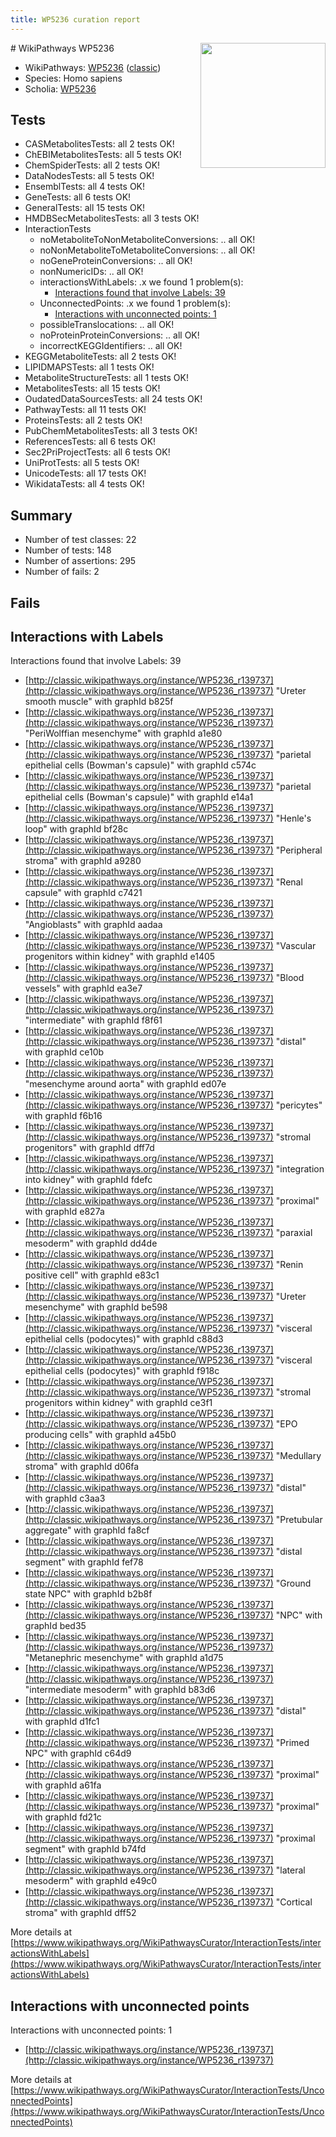 ```yaml
---
title: WP5236 curation report
---
```


<img style="float: right; width: 200px" src="https://upload.wikimedia.org/wikipedia/commons/thumb/8/83/Wplogo_with_text_500.png/640px-Wplogo_with_text_500.png" />
# WikiPathways WP5236

* WikiPathways: [WP5236](https://wikipathways.org/pathways/WP5236) ([classic](https://classic.wikipathways.org/instance/WP5236))
* Species: Homo sapiens
* Scholia: [WP5236](https://scholia.toolforge.org/wikipathways/WP5236)
## Tests
* CASMetabolitesTests: all 2 tests OK!
* ChEBIMetabolitesTests: all 5 tests OK!
* ChemSpiderTests: all 2 tests OK!
* DataNodesTests: all 5 tests OK!
* EnsemblTests: all 4 tests OK!
* GeneTests: all 6 tests OK!
* GeneralTests: all 15 tests OK!
* HMDBSecMetabolitesTests: all 3 tests OK!
* InteractionTests
    * noMetaboliteToNonMetaboliteConversions: .. all OK!
    * noNonMetaboliteToMetaboliteConversions: .. all OK!
    * noGeneProteinConversions: .. all OK!
    * nonNumericIDs: .. all OK!
    * interactionsWithLabels: .x we found 1 problem(s):
        * [Interactions found that involve Labels: 39](#fe97a8ff)
    * UnconnectedPoints: .x we found 1 problem(s):
        * [Interactions with unconnected points: 1](#35a61ad9)
    * possibleTranslocations: .. all OK!
    * noProteinProteinConversions: .. all OK!
    * incorrectKEGGIdentifiers: .. all OK!
* KEGGMetaboliteTests: all 2 tests OK!
* LIPIDMAPSTests: all 1 tests OK!
* MetaboliteStructureTests: all 1 tests OK!
* MetabolitesTests: all 15 tests OK!
* OudatedDataSourcesTests: all 24 tests OK!
* PathwayTests: all 11 tests OK!
* ProteinsTests: all 2 tests OK!
* PubChemMetabolitesTests: all 3 tests OK!
* ReferencesTests: all 6 tests OK!
* Sec2PriProjectTests: all 6 tests OK!
* UniProtTests: all 5 tests OK!
* UnicodeTests: all 17 tests OK!
* WikidataTests: all 4 tests OK!


## Summary

* Number of test classes: 22
* Number of tests: 148
* Number of assertions: 295
* Number of fails: 2

## Fails

<a name="fe97a8ff" />

## Interactions with Labels

Interactions found that involve Labels: 39

* [http://classic.wikipathways.org/instance/WP5236_r139737](http://classic.wikipathways.org/instance/WP5236_r139737) "Ureter
smooth muscle" with graphId b825f
* [http://classic.wikipathways.org/instance/WP5236_r139737](http://classic.wikipathways.org/instance/WP5236_r139737) "PeriWolffian
mesenchyme" with graphId a1e80
* [http://classic.wikipathways.org/instance/WP5236_r139737](http://classic.wikipathways.org/instance/WP5236_r139737) "parietal
epithelial cells
(Bowman's capsule)" with graphId c574c
* [http://classic.wikipathways.org/instance/WP5236_r139737](http://classic.wikipathways.org/instance/WP5236_r139737) "parietal
epithelial cells
(Bowman's capsule)" with graphId e14a1
* [http://classic.wikipathways.org/instance/WP5236_r139737](http://classic.wikipathways.org/instance/WP5236_r139737) "Henle's loop" with graphId bf28c
* [http://classic.wikipathways.org/instance/WP5236_r139737](http://classic.wikipathways.org/instance/WP5236_r139737) "Peripheral stroma" with graphId a9280
* [http://classic.wikipathways.org/instance/WP5236_r139737](http://classic.wikipathways.org/instance/WP5236_r139737) "Renal capsule" with graphId c7421
* [http://classic.wikipathways.org/instance/WP5236_r139737](http://classic.wikipathways.org/instance/WP5236_r139737) "Angioblasts" with graphId aadaa
* [http://classic.wikipathways.org/instance/WP5236_r139737](http://classic.wikipathways.org/instance/WP5236_r139737) "Vascular progenitors
within kidney" with graphId e1405
* [http://classic.wikipathways.org/instance/WP5236_r139737](http://classic.wikipathways.org/instance/WP5236_r139737) "Blood vessels" with graphId ea3e7
* [http://classic.wikipathways.org/instance/WP5236_r139737](http://classic.wikipathways.org/instance/WP5236_r139737) "intermediate" with graphId f8f61
* [http://classic.wikipathways.org/instance/WP5236_r139737](http://classic.wikipathways.org/instance/WP5236_r139737) "distal" with graphId ce10b
* [http://classic.wikipathways.org/instance/WP5236_r139737](http://classic.wikipathways.org/instance/WP5236_r139737) "mesenchyme
around aorta" with graphId ed07e
* [http://classic.wikipathways.org/instance/WP5236_r139737](http://classic.wikipathways.org/instance/WP5236_r139737) "pericytes" with graphId f6b16
* [http://classic.wikipathways.org/instance/WP5236_r139737](http://classic.wikipathways.org/instance/WP5236_r139737) "stromal
progenitors" with graphId dff7d
* [http://classic.wikipathways.org/instance/WP5236_r139737](http://classic.wikipathways.org/instance/WP5236_r139737) "integration 
into kidney" with graphId fdefc
* [http://classic.wikipathways.org/instance/WP5236_r139737](http://classic.wikipathways.org/instance/WP5236_r139737) "proximal" with graphId e827a
* [http://classic.wikipathways.org/instance/WP5236_r139737](http://classic.wikipathways.org/instance/WP5236_r139737) "paraxial
mesoderm" with graphId dd4de
* [http://classic.wikipathways.org/instance/WP5236_r139737](http://classic.wikipathways.org/instance/WP5236_r139737) "Renin positive cell" with graphId e83c1
* [http://classic.wikipathways.org/instance/WP5236_r139737](http://classic.wikipathways.org/instance/WP5236_r139737) "Ureter
mesenchyme" with graphId be598
* [http://classic.wikipathways.org/instance/WP5236_r139737](http://classic.wikipathways.org/instance/WP5236_r139737) "visceral 
epithelial cells
(podocytes)" with graphId c88d3
* [http://classic.wikipathways.org/instance/WP5236_r139737](http://classic.wikipathways.org/instance/WP5236_r139737) "visceral 
epithelial cells
(podocytes)" with graphId f918c
* [http://classic.wikipathways.org/instance/WP5236_r139737](http://classic.wikipathways.org/instance/WP5236_r139737) "stromal
progenitors
within kidney" with graphId ce3f1
* [http://classic.wikipathways.org/instance/WP5236_r139737](http://classic.wikipathways.org/instance/WP5236_r139737) "EPO producing
cells" with graphId a45b0
* [http://classic.wikipathways.org/instance/WP5236_r139737](http://classic.wikipathways.org/instance/WP5236_r139737) "Medullary stroma" with graphId d06fa
* [http://classic.wikipathways.org/instance/WP5236_r139737](http://classic.wikipathways.org/instance/WP5236_r139737) "distal" with graphId c3aa3
* [http://classic.wikipathways.org/instance/WP5236_r139737](http://classic.wikipathways.org/instance/WP5236_r139737) "Pretubular
aggregate" with graphId fa8cf
* [http://classic.wikipathways.org/instance/WP5236_r139737](http://classic.wikipathways.org/instance/WP5236_r139737) "distal segment" with graphId fef78
* [http://classic.wikipathways.org/instance/WP5236_r139737](http://classic.wikipathways.org/instance/WP5236_r139737) "Ground state
NPC" with graphId b2b8f
* [http://classic.wikipathways.org/instance/WP5236_r139737](http://classic.wikipathways.org/instance/WP5236_r139737) "NPC" with graphId bed35
* [http://classic.wikipathways.org/instance/WP5236_r139737](http://classic.wikipathways.org/instance/WP5236_r139737) "Metanephric
mesenchyme" with graphId a1d75
* [http://classic.wikipathways.org/instance/WP5236_r139737](http://classic.wikipathways.org/instance/WP5236_r139737) "intermediate
mesoderm" with graphId b83d6
* [http://classic.wikipathways.org/instance/WP5236_r139737](http://classic.wikipathways.org/instance/WP5236_r139737) "distal" with graphId d1fc1
* [http://classic.wikipathways.org/instance/WP5236_r139737](http://classic.wikipathways.org/instance/WP5236_r139737) "Primed
NPC" with graphId c64d9
* [http://classic.wikipathways.org/instance/WP5236_r139737](http://classic.wikipathways.org/instance/WP5236_r139737) "proximal" with graphId a61fa
* [http://classic.wikipathways.org/instance/WP5236_r139737](http://classic.wikipathways.org/instance/WP5236_r139737) "proximal" with graphId fd21c
* [http://classic.wikipathways.org/instance/WP5236_r139737](http://classic.wikipathways.org/instance/WP5236_r139737) "proximal segment" with graphId b74fd
* [http://classic.wikipathways.org/instance/WP5236_r139737](http://classic.wikipathways.org/instance/WP5236_r139737) "lateral
mesoderm" with graphId e49c0
* [http://classic.wikipathways.org/instance/WP5236_r139737](http://classic.wikipathways.org/instance/WP5236_r139737) "Cortical stroma" with graphId dff52


More details at [https://www.wikipathways.org/WikiPathwaysCurator/InteractionTests/interactionsWithLabels](https://www.wikipathways.org/WikiPathwaysCurator/InteractionTests/interactionsWithLabels)

<a name="35a61ad9" />

## Interactions with unconnected points

Interactions with unconnected points: 1

* [http://classic.wikipathways.org/instance/WP5236_r139737](http://classic.wikipathways.org/instance/WP5236_r139737)


More details at [https://www.wikipathways.org/WikiPathwaysCurator/InteractionTests/UnconnectedPoints](https://www.wikipathways.org/WikiPathwaysCurator/InteractionTests/UnconnectedPoints)

